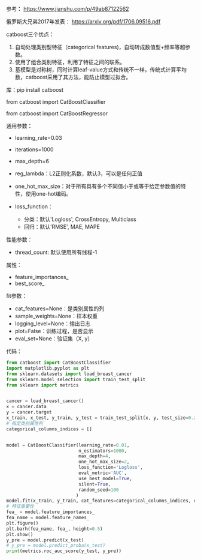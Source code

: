 参考： https://www.jianshu.com/p/49ab87122562 

俄罗斯大兄弟2017年发表： https://arxiv.org/pdf/1706.09516.pdf 

catboost三个优点：

1. 自动处理类别型特征（categorical features)，自动转成数值型+频率等超参数。
2.  使用了组合类别特征，利用了特征之间的联系。
3. 基模型是对称树，同时计算leaf-value方式和传统不一样，传统式计算平均数，catboost采用了其方法，能防止模型过拟合。

库：pip install catboost

from catboost import CatBoostClassifier

from catboost import CatBoostRegressor

通用参数：

* learning_rate=0.03

* iterations=1000

* max_depth=6

* reg_lambda：L2正则化系数，默认3，可以是任何正值

* one_hot_max_size：对于所有具有多个不同值小于或等于给定参数值的特性，使用one-hot编码。

* loss_function：

    * 分类：默认'Logloss', CrossEntropy, Multiclass
    * 回归：默认'RMSE', MAE, MAPE

    

性能参数：

* thread_count: 默认使用所有线程-1

属性：

* feature_importances_
* best_score_

fit参数：

* cat_features=None：是类别属性的列
* sample_weights=None：样本权重
* logging_level=None：输出日志
* plot=False：训练过程，是否显示
* eval_set=None：验证集（X, y）

代码：

```python
from catboost import CatBoostClassifier
import matplotlib.pyplot as plt
from sklearn.datasets import load_breast_cancer
from sklearn.model_selection import train_test_split
from sklearn import metrics


cancer = load_breast_cancer()
x = cancer.data
y = cancer.target
x_train, x_test, y_train, y_test = train_test_split(x, y, test_size=0.2, random_state=10)
# 指定类别属性列
categorical_columns_indices = []


model = CatBoostClassifier(learning_rate=0.01, 
                           n_estimators=1000,
                           max_depth=4,
                           one_hot_max_size=2,
                           loss_function='Logloss',
                           eval_metric='AUC',
                           use_best_model=True,
                           silent=True,
                           random_seed=100
                          )
model.fit(x_train, y_train, cat_features=categorical_columns_indices, eval_set=(x_test, y_test), plot=False)
# 特征重要性
fea_ = model.feature_importances_
fea_name = model.feature_names_
plt.figure()
plt.barh(fea_name, fea_, height=0.5)
plt.show()
y_pre = model.predict(x_test)
# y_pre = model.predict_proba(x_test)
print(metrics.roc_auc_score(y_test, y_pre))
```

